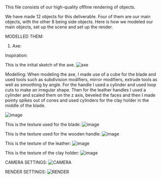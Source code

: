 This file consists of our high-quality offline rendering of objects.

We have made 12 objects for this deliverable. Four of them are our main 
objects, with the other 8 being side objects. Here is how we modeled our main objects, set up the scene and set up the render.

MODELLED THEM:

1. Axe:

Inspiration:

This is the initial sketch of the axe.
![axe](https://github.com/user-attachments/assets/2b192534-67f5-4ac1-9779-827de34798a0)

Modelling:
When modeling the axe, I made use of a cube for the blade and used tools such as subdivision modifiers, mirror modifiers, extrude tools as well as smoothing by angle. For the handle I used a cylinder and used loop cuts to make an irregular shape. Then for the leather handles I used a cylinder and scaled them on the z axis, beveled the faces and then I made pointy spikes out of cones and used cylinders for the clay holder in the middle of the blade.

![image](https://github.com/user-attachments/assets/7d109371-9751-4126-8199-be5eb576b0d4)

This is the texture used for the blade:
![image](https://github.com/user-attachments/assets/bf20ee8a-6057-4969-bee4-b47a46f66851)

This is the texture used for the wooden handle:
![image](https://github.com/user-attachments/assets/fc6ab09b-7697-48a0-8780-78469a31b052)

This is the texture of the leather:
![image](https://github.com/user-attachments/assets/c1d074b4-76c2-4101-b3ff-fc0b3c8d1107)

This is the texture of the clay holder:
![image](https://github.com/user-attachments/assets/2ec54a45-da22-4b77-909e-eeeff6b5d846)



CAMERA SETTINGS:
![CAMERA](https://github.com/user-attachments/assets/d24c8903-48d9-4f2a-9b93-39812e28fd65)


RENDER SETTINGS:
![RENDER](https://github.com/user-attachments/assets/2ccb6557-e0db-4612-b0a8-3c4a2b97b8ff)

